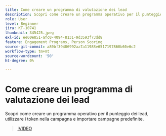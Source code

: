 ```yaml
---
title: Come creare un programma di valutazione dei lead
description: Scopri come creare un programma operativo per il punteggio dei lead, utilizzare i token nella campagna e importare campagne predefinite.
role: User
level: Beginner
jira: KT-10741
thumbnail: 345425.jpeg
exl-id: ee60e851-afc0-4094-8131-9d3593f73dd8
feature: Engagement Programs, Person Scoring
source-git-commit: a80bf39486992aa7a11988e6517197860b60e6c2
workflow-type: tm+mt
source-wordcount: '50'
ht-degree: 0%

---
```


# Come creare un programma di valutazione dei lead

Scopri come creare un programma operativo per il punteggio dei lead, utilizzare i token nella campagna e importare campagne predefinite.

>[!VIDEO](https://video.tv.adobe.com/v/345425/?quality=12&learn=on)

